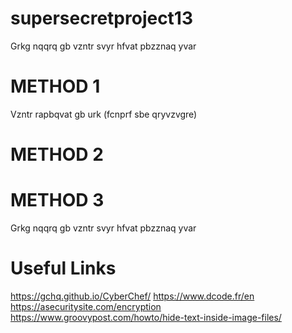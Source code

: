 # supersecretproject13
Grkg nqqrq gb vzntr svyr hfvat pbzznaq yvar

# METHOD 1
Vzntr rapbqvat gb urk (fcnprf sbe qryvzvgre)
# METHOD 2

# METHOD 3
Grkg nqqrq gb vzntr svyr hfvat pbzznaq yvar

# Useful Links
https://gchq.github.io/CyberChef/
https://www.dcode.fr/en
https://asecuritysite.com/encryption
https://www.groovypost.com/howto/hide-text-inside-image-files/
